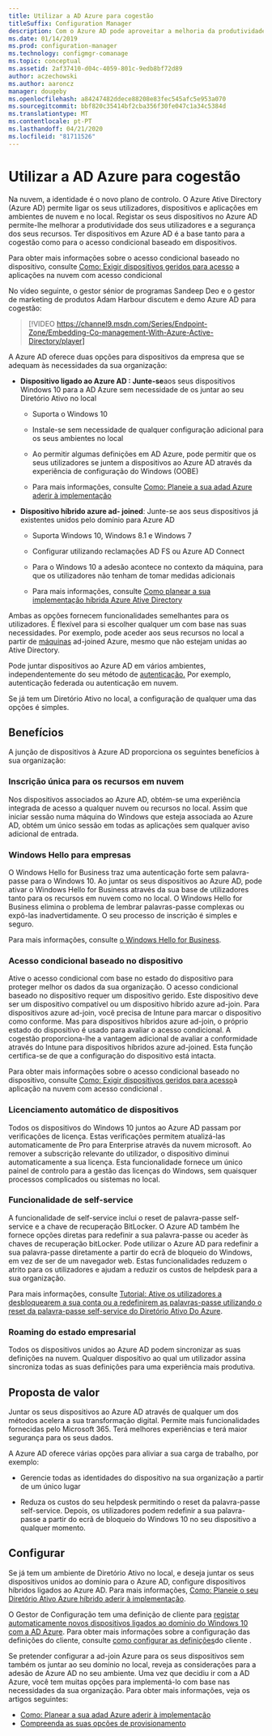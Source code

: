 ```yaml
---
title: Utilizar a AD Azure para cogestão
titleSuffix: Configuration Manager
description: Com o Azure AD pode aproveitar a melhoria da produtividade dos seus utilizadores e segurança para os seus recursos, tanto em ambientes cloud como on-prem
ms.date: 01/14/2019
ms.prod: configuration-manager
ms.technology: configmgr-comanage
ms.topic: conceptual
ms.assetid: 2af37410-d04c-4059-801c-9edb8bf72d89
author: aczechowski
ms.author: aaroncz
manager: dougeby
ms.openlocfilehash: a84247482ddece88208e83fec545afc5e953a070
ms.sourcegitcommit: bbf820c35414bf2cba356f30fe047c1a34c5384d
ms.translationtype: MT
ms.contentlocale: pt-PT
ms.lasthandoff: 04/21/2020
ms.locfileid: "81711526"
---
```

# <a name="use-azure-ad-for-co-management"></a>Utilizar a AD Azure para cogestão

Na nuvem, a identidade é o novo plano de controlo. O Azure Ative Directory (Azure AD) permite ligar os seus utilizadores, dispositivos e aplicações em ambientes de nuvem e no local. Registar os seus dispositivos no Azure AD permite-lhe melhorar a produtividade dos seus utilizadores e a segurança dos seus recursos. Ter dispositivos em Azure AD é a base tanto para a cogestão como para o acesso condicional baseado em dispositivos.

Para obter mais informações sobre o acesso condicional baseado no dispositivo, consulte [Como: Exigir dispositivos geridos para acesso](https://docs.microsoft.com/azure/active-directory/conditional-access/require-managed-devices) a aplicações na nuvem com acesso condicional

No vídeo seguinte, o gestor sénior de programas Sandeep Deo e o gestor de marketing de produtos Adam Harbour discutem e demo Azure AD para cogestão:

> [!VIDEO https://channel9.msdn.com/Series/Endpoint-Zone/Embedding-Co-management-With-Azure-Active-Directory/player]

A Azure AD oferece duas opções para dispositivos da empresa que se adequam às necessidades da sua organização:  

- **Dispositivo ligado ao Azure AD : Junte-se**aos seus dispositivos Windows 10 para a AD Azure sem necessidade de os juntar ao seu Diretório Ativo no local  

  - Suporta o Windows 10

  - Instale-se sem necessidade de qualquer configuração adicional para os seus ambientes no local  

  - Ao permitir algumas definições em AD Azure, pode permitir que os seus utilizadores se juntem a dispositivos ao Azure AD através da experiência de configuração do Windows (OOBE)  

  - Para mais informações, consulte [Como: Planeie a sua adad Azure aderir à implementação](https://docs.microsoft.com/azure/active-directory/devices/azureadjoin-plan)  

- **Dispositivo híbrido azure ad- joined**: Junte-se aos seus dispositivos já existentes unidos pelo domínio para Azure AD  

  - Suporta Windows 10, Windows 8.1 e Windows 7

  - Configurar utilizando reclamações AD FS ou Azure AD Connect  

  - Para o Windows 10 a adesão acontece no contexto da máquina, para que os utilizadores não tenham de tomar medidas adicionais  

  - Para mais informações, consulte [Como planear a sua implementação híbrida Azure Ative Directory](https://docs.microsoft.com/azure/active-directory/devices/hybrid-azuread-join-plan)  

Ambas as opções fornecem funcionalidades semelhantes para os utilizadores. É flexível para si escolher qualquer um com base nas suas necessidades. Por exemplo, pode aceder aos seus recursos no local a partir de [máquinas](https://docs.microsoft.com/azure/active-directory/devices/azuread-join-sso) ad-joined Azure, mesmo que não estejam unidas ao Ative Directory.

Pode juntar dispositivos ao Azure AD em vários ambientes, independentemente do seu método de [autenticação.](https://docs.microsoft.com/azure/active-directory/hybrid/choose-ad-authn) Por exemplo, autenticação federada ou autenticação em nuvem.

Se já tem um Diretório Ativo no local, a configuração de qualquer uma das opções é simples.

## <a name="benefits"></a>Benefícios

A junção de dispositivos à Azure AD proporciona os seguintes benefícios à sua organização:

### <a name="single-sign-on-to-cloud-resources"></a>Inscrição única para os recursos em nuvem

Nos dispositivos associados ao Azure AD, obtém-se uma experiência integrada de acesso a qualquer nuvem ou recursos no local. Assim que iniciar sessão numa máquina do Windows que esteja associada ao Azure AD, obtém um único sessão em todas as aplicações sem qualquer aviso adicional de entrada.  

### <a name="windows-hello-for-business"></a>Windows Hello para empresas

O Windows Hello for Business traz uma autenticação forte sem palavra-passe para o Windows 10. Ao juntar os seus dispositivos ao Azure AD, pode ativar o Windows Hello for Business através da sua base de utilizadores tanto para os recursos em nuvem como no local. O Windows Hello for Business elimina o problema de lembrar palavras-passe complexas ou expô-las inadvertidamente. O seu processo de inscrição é simples e seguro.

Para mais informações, consulte [o Windows Hello for Business](https://docs.microsoft.com/windows/security/identity-protection/hello-for-business/hello-identity-verification).  

### <a name="device-based-conditional-access"></a>Acesso condicional baseado no dispositivo

Ative o acesso condicional com base no estado do dispositivo para proteger melhor os dados da sua organização. O acesso condicional baseado no dispositivo requer um dispositivo gerido. Este dispositivo deve ser um dispositivo compatível ou um dispositivo híbrido azure ad-join. Para dispositivos azure ad-join, você precisa de Intune para marcar o dispositivo como conforme. Mas para dispositivos híbridos azure ad-join, o próprio estado do dispositivo é usado para avaliar o acesso condicional. A cogestão proporciona-lhe a vantagem adicional de avaliar a conformidade através do Intune para dispositivos híbridos azure ad-joined. Esta função certifica-se de que a configuração do dispositivo está intacta.

Para obter mais informações sobre o acesso condicional baseado no dispositivo, consulte [Como: Exigir dispositivos geridos para acesso](https://docs.microsoft.com/azure/active-directory/conditional-access/require-managed-devices)à aplicação na nuvem com acesso condicional .  

### <a name="automatic-device-licensing"></a>Licenciamento automático de dispositivos

Todos os dispositivos do Windows 10 juntos ao Azure AD passam por verificações de licença. Estas verificações permitem atualizá-las automaticamente de Pro para Enterprise através da nuvem microsoft. Ao remover a subscrição relevante do utilizador, o dispositivo diminui automaticamente a sua licença. Esta funcionalidade fornece um único painel de controlo para a gestão das licenças do Windows, sem quaisquer processos complicados ou sistemas no local.

### <a name="self-service-functionality"></a>Funcionalidade de self-service

A funcionalidade de self-service inclui o reset de palavra-passe self-service e a chave de recuperação BitLocker. O Azure AD também lhe fornece opções diretas para redefinir a sua palavra-passe ou aceder às chaves de recuperação bitLocker. Pode utilizar o Azure AD para redefinir a sua palavra-passe diretamente a partir do ecrã de bloqueio do Windows, em vez de ser de um navegador web. Estas funcionalidades reduzem o atrito para os utilizadores e ajudam a reduzir os custos de helpdesk para a sua organização.  

Para mais informações, consulte [Tutorial: Ative os utilizadores a desbloquearem a sua conta ou a redefinirem as palavras-passe utilizando o reset da palavra-passe self-service do Diretório Ativo Do Azure](https://docs.microsoft.com/azure/active-directory/authentication/tutorial-enable-sspr).

### <a name="enterprise-state-roaming"></a>Roaming do estado empresarial

Todos os dispositivos unidos ao Azure AD podem sincronizar as suas definições na nuvem. Qualquer dispositivo ao qual um utilizador assina sincroniza todas as suas definições para uma experiência mais produtiva.  

## <a name="value-proposition"></a>Proposta de valor

Juntar os seus dispositivos ao Azure AD através de qualquer um dos métodos acelera a sua transformação digital. Permite mais funcionalidades fornecidas pelo Microsoft 365. Terá melhores experiências e terá maior segurança para os seus dados.

A Azure AD oferece várias opções para aliviar a sua carga de trabalho, por exemplo:

- Gerencie todas as identidades do dispositivo na sua organização a partir de um único lugar  

- Reduza os custos do seu helpdesk permitindo o reset da palavra-passe self-service. Depois, os utilizadores podem redefinir a sua palavra-passe a partir do ecrã de bloqueio do Windows 10 no seu dispositivo a qualquer momento.  

## <a name="configure"></a>Configurar

Se já tem um ambiente de Diretório Ativo no local, e deseja juntar os seus dispositivos unidos ao domínio para o Azure AD, configure dispositivos híbridos ligados ao Azure AD. Para mais informações, [Como: Planeie o seu Diretório Ativo Azure híbrido aderir à implementação](https://docs.microsoft.com/azure/active-directory/devices/hybrid-azuread-join-plan).

O Gestor de Configuração tem uma definição de cliente para [registar automaticamente novos dispositivos ligados ao domínio do Windows 10 com a AD Azure](../core/clients/deploy/about-client-settings.md#automatically-register-new-windows-10-domain-joined-devices-with-azure-active-directory). Para obter mais informações sobre a configuração das definições do cliente, consulte [como configurar as definições](../core/clients/deploy/configure-client-settings.md)do cliente .

Se pretender configurar a ad-join Azure para os seus dispositivos sem também os juntar ao seu domínio no local, reveja as considerações para a adesão de Azure AD no seu ambiente. Uma vez que decidiu ir com a AD Azure, você tem muitas opções para implementá-lo com base nas necessidades da sua organização. Para obter mais informações, veja os artigos seguintes:

- [Como: Planear a sua adad Azure aderir à implementação](https://docs.microsoft.com/azure/active-directory/devices/azureadjoin-plan)  
- [Compreenda as suas opções de provisionamento](https://docs.microsoft.com/azure/active-directory/devices/azureadjoin-plan#understand-your-provisioning-options)  
